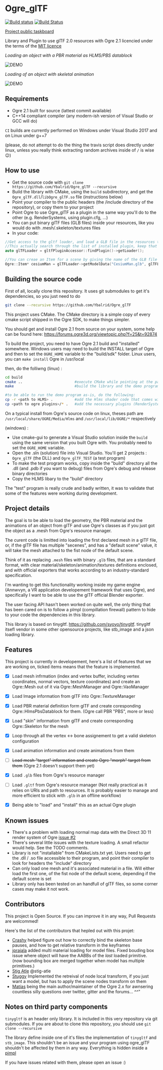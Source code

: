 # Ogre_glTF


[![Build status](https://ci.appveyor.com/api/projects/status/72mtasrq1qv1uipm/branch/master?svg=true)](https://ci.appveyor.com/project/Ybalrid/ogre-gltf/branch/master)
[![Build Status](https://travis-ci.com/Ybalrid/Ogre_glTF.svg?branch=master)](https://travis-ci.com/Ybalrid/Ogre_glTF)

[Project public taskboard](https://phabricator.polutropon.games/project/board/4/)

Library and Plugin to use glTF 2.0 resources with Ogre 2.1 licencied under the terms of the [MIT licence](https://opensource.org/licenses/MIT "MIT Licence on the OSI website")


*Loading an object with a PBR material as HLMS/PBS datablock*

![DEMO](./demo.gif)


*Loading of an object with skeletal animation*

![DEMO](./demo2.gif)


## Requirements


 - Ogre 2.1 built for source (lattest commit available)
 - C++14 compliant compiler (any modern-ish version of Visual Studio or GCC will do)
 

`CI` builds are currently performed on Windows under Visual Studio 2017 and on Linux under g++7

(please, do not attempt to do the thing the travis script does directly under linux, unless you really think extracting random archives inside of `/` is wise :wink:)


## How to use


- Get the source code with `git clone https://github.com/Ybalrid/Ogre_glTF --recursive`
 - Build the library with CMake, using the `build` subdirectory, and get the `Ogre_glTF.dll`/`libOgre_glTF.so` file (instructions below)
 - Point your compiler to the public headers (the /include directory of the repository), or copy them to your project
 - Point Ogre to use Ogre_glTF as a plugin in the same way you'll do to the other (e.g. RenderSystems, using plugin.cfg, ...)
 - You can put binary glTF files (GLB files) inside your resources, like you would do with .mesh/.skeleton/textures files
 - In your code:
 

```cpp
//Get access to the gltf loader, and load a GLB file in the resources to an item
//This actually search through the list of installed plugin, keep that pointer somewhere convinient
auto glTFLoader = gltfPluginAccessor::findPlugin()->getLoader(); 

//You can creae an Item for a scene by giving the name of the GLB file to look for in the resources
Ogre::Item* cesiumMan = glTFLoader->getModelData("CesiumMan.glb", glTFLoaderInterface::LoadFrom::ResourceManager).makeItem(smgr);
```


## Building the source code


First of all, locally clone this repository. It uses git submodules to get it's dependencies, so you just need to do 


```bash
git clone --recursive https://github.com/Ybalrid/Ogre_glTF
```


This project uses CMake. The CMake directory is a simple copy of every cmake script shipped in the Ogre SDK, to make things simpler.

You should get and install Ogre 2.1 from source on your system, some help can be found here: https://forums.ogre3d.org/viewtopic.php?f=25&t=92874

To build the project, you need to have Ogre 2.1 build and "installed" somewhere. Windows users may need to build the INSTALL target of Ogre and then to set the `OGRE_HOME` variable to the "build/sdk" folder. Linux users, you can `make install` Ogre in /usr/local

then, do the folliwng (linux) :

```bash
cd build
cmake ..                        #execute CMake while pointing at the parent directory
make                            #build the library and the demo program

#to be able to run the demo program as-is, do the following:
cp -r <path to HLMS> .          #add the Hlms shader code that comes with Ogre
cp <path to ogre plugins>/* .   #add the necessary plugins (RenderSystem_GL3+)
```


On a typical install from Ogre's source code on linux, theses path are `/usr/local/share/OGRE/Media/Hlms` and `/usr/local/lib/OGRE/*` respectively

(windows) :


 - Use cmake-gui to generate a Visual Studio solution inside the `build` using the same version that you built Ogre with. You probably need to set the `OGRE_HOME` variable.
 - Open the .sln (solution) file into Visual Studio. You'll get 2 projects : `Ogre_glTF` (the DLL) and `Ogre_glTF_TEST` (a test program)
 - To make the test program works, copy inside the "build" directory all the .dll (and .pdb if you want to debug) files from Ogre's debug and release binary directories
 - Copy the HLMS libary to the "build" directory
 
 
The "test" program is really crude and badly written, it was to validate that some of the features were working during development.


## Project details

The goal is to be able to load the geometry, the PBR material and the animations of an object from glTF and use Ogre's classes as if you just got the object as a .mesh from Ogre's resource manager.

The curent code is limitted into loading the first declared mesh in a glTF file, or, if the glTF file has multiple "secenes", and has a "default scene" value, it will take the mesh attached to the fist node of the default scene.

Think of it as replacing `.mesh` files with binary `.glb` files, that are a standard format, with clear material/skeleton/animation/textures definitions enclosed, and with official exporters that works according to an industry-standard specification.

I'm wanting to get this functionality working inside my game engine (Annwvyn, a VR application developement framework that uses Ogre), and specifically I want to be able to use the glTF official Blender exporter.

The user facing API hasn't been worked on quite well, the only thing that has been cared on is to follow a pImpl (compillation firewall) pattern to hide to your code the dependencies in this library.

This library is based on tinygltf. https://github.com/syoyo/tinygltf. tinygltf itsefl vendor in some other opensource projects, like stb_image and a json loading library.


## Features


This project is currently in developement, here's a list of features that we are working on, ticked items means that the feature is implemented.

 - [x] Load mesh infrmation (index and vertex buffer, including vertex coordinates, normal vectors, texture coordinates) and create an Ogre::Mesh out of it via Ogre::MeshManager and Ogre::VaoManager
 - [x] Load Image information from glTF into Ogre::TextureManager
 - [x] Load PBR material definition form glTF and create coresponding Ogre::HlmsPbsDatablock for them. (Ogre call PBR "PBS", more or less)
 - [x] Load "skin" information from glTF and create corresponding Ogre::Skeleton for the mesh
 - [x] Loop through all the vertex <-> bone assignement to get a valid skeleton configuration
 - [x] Load animation information and create animations from them
 - [ ] ~~Load mesh "target" information and create Ogre "morph" target from them~~ (Ogre 2.1 doesn't support them yet)
 - [x] Load `.glb` files from Ogre's resource manager
 - [ ] Load `.gltf` from Ogre's resource manager (Not really practical as it relies on URIs and path to resources. It is probably easier to manage and more efficient to stick with `.glb` in an offline workflow)
 - [x] Being able to "load" and "install" this as an actual Ogre plugin


## Known issues


 - There's a problem with loading normal map data with the Direct 3D 11 render system of Ogre [issue #2](https://github.com/Ybalrid/Ogre_glTF/issues/2)
 - There's several little issues with the texture loading. A small refactor would help. See the TODO comments.
 - Library is not "installable" from CMakeLists.txt yet. Users need to get the .dll / .so file accessible to their program, and point their compiler to look for headers the "include" directory
 - Can only load one mesh and it's associated material in a file. Will either load the first one, of the fist node of the default scene, depending if the default scene is set
 - Library only has been tested on an handfull of glTF files, so some corner cases may make it not work.

 
## Contributors


This project is Open Source. If you can improve it in any way, Pull Requests are welcommed!
 

Here's the list of the contributors that hepled out with this projet:
  - [Crashy](https://twitter.com/LMCrashy) helped figure out how to correctly bind the skeleton base pauses, and how to get relative transform in the keyframes
  - [jprajala](https://github.com/jprajala) added multi material loading for model files. Fixed bouding box issue where object will have the AABBs of the *last* loaded primitive. (now bounding box are merged together when model has multiple primitives.)
  - [Stig Atle](https://twitter.com/stigatle) @stig-atle
  - [Stuggy](https://github.com/Stuggy) Implemented the retreival of node local transform, if you just want a model, but has to apply the scene nodes transform on them
  - [Matías](https://twitter.com/matiasgoldberg) being the main author/maintainer of the Ogre 2.x for awnsering countless silly questions over twitter, gitter and the forums... ^^"


## Notes on third party components


`tinygltf` is an header only library. It is included in this very repository via git submodules.
If you are about to clone this repository, you should use `git clone --recursive`


The library define inside one of it's files the implementation of `tinygltf` and `stb_image`. This shouldn't be an issue and your program using ogre_glTF shouldn't be affected by them in any way. Everything is hidden inside a [pimpl](http://en.cppreference.com/w/cpp/language/pimpl)


If you have issues related with them, please open an issue :)
